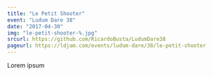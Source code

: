```yaml
---
title: "Le Petit Shooter"
event: "Ludum Dare 38"
date: "2017-04-30"
img: "le-petit-shooter-%.jpg"
srcurl: https://github.com/RicardoBusta/LudumDare38
pageurl: https://ldjam.com/events/ludum-dare/38/le-petit-shooter
---
```

Lorem ipsum